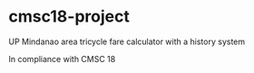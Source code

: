# cmsc18-project

UP Mindanao area tricycle fare calculator with a history system

In compliance with CMSC 18
